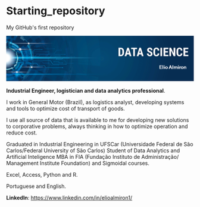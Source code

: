 # Starting_repository
My GitHub's first repository

<p align="center">
  <img src="banner.png" >
</p>

**Industrial Engineer, logistician and data analytics professional**.

I work in General Motor (Brazil), as logistics analyst, developing systems and tools to optimize cost of transport of goods.

I use all source of data that is available to me for developing new solutions to corporative problems, always thinking in how to optimize operation and reduce cost.

Graduated in Industrial Engineering in UFSCar (Universidade Federal de São Carlos/Federal University of São Carlos) Student of Data Analytics and Artificial Inteligence MBA in FIA (Fundação Instituto de Administração/ Management Institute Foundation) and Sigmoidal courses.

Excel, Access, Python and R.

Portuguese and English.

**LinkedIn**: https://www.linkedin.com/in/elioalmiron1/
